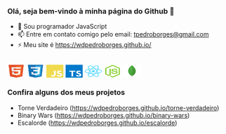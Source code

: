 ### Olá, seja bem-vindo à minha página do Github 👋

- 🔭 Sou programador JavaScript
- 📫 Entre em contato comigo pelo email: tpedroborges@gmail.com
- ⚡ Meu site é https://wdpedroborges.github.io/

<div style="display: inline_block"><br>
  <img align="center" alt="Pedro-HTML" height="30" width="40" src="https://raw.githubusercontent.com/devicons/devicon/master/icons/html5/html5-original.svg">
  <img align="center" alt="Rafa-CSS" height="30" width="40" src="https://raw.githubusercontent.com/devicons/devicon/master/icons/css3/css3-original.svg">
  <img align="center" alt="Pedro-Js" height="30" width="40" src="https://raw.githubusercontent.com/devicons/devicon/master/icons/javascript/javascript-plain.svg">
  <img align="center" alt="Pedro-Ts" height="30" width="40" src="https://raw.githubusercontent.com/devicons/devicon/master/icons/typescript/typescript-plain.svg">
  <img align="center" alt="Pedro-React" height="30" width="40" src="https://raw.githubusercontent.com/devicons/devicon/master/icons/react/react-original.svg">
  <img align="center" alt="Pedro-NodeJS" height="30" width="40" src="https://github.com/devicons/devicon/blob/master/icons/nodejs/nodejs-original.svg">
  <img align="center" alt="Pedro-MongoDB" height="30" width="40" src="https://github.com/devicons/devicon/blob/master/icons/mongodb/mongodb-original.svg">
</div>

### Confira alguns dos meus projetos

- Torne Verdadeiro (https://wdpedroborges.github.io/torne-verdadeiro)
- Binary Wars (https://wdpedroborges.github.io/binary-wars)
- Escalorde (https://wdpedroborges.github.io/escalorde)
